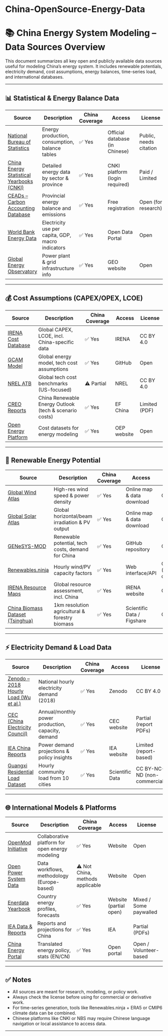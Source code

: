 # China-OpenSource-Energy-Data
# 📚 China Energy System Modeling – Data Sources Overview

This document summarizes all key open and publicly available data sources useful for modeling China’s energy system. It includes renewable potentials, electricity demand, cost assumptions, energy balances, time-series load, and international databases.

---

## 📊 Statistical & Energy Balance Data

| Source | Description | China Coverage | Access | License |
|--------|-------------|----------------|--------|---------|
| [National Bureau of Statistics](https://data.stats.gov.cn) | Energy production, consumption, balance tables | ✅ Yes | Official database (in Chinese) | Public, needs citation |
| [China Energy Statistical Yearbooks (CNKI)](https://data.cnki.net/) | Detailed energy data by sector & province | ✅ Yes | CNKI platform (login required) | Paid / Limited |
| [CEADs – Carbon Accounting Database](https://www.ceads.net/) | Provincial energy balance and emissions | ✅ Yes | Free registration | Open (for research) |
| [World Bank Energy Data](https://data.worldbank.org) | Electricity use per capita, GDP, macro indicators | ✅ Yes | Open Data Portal | Open |
| [Global Energy Observatory](http://globalenergyobservatory.org/) | Power plant & grid infrastructure info | ✅ Yes | GEO website | Open |

---

## 💰 Cost Assumptions (CAPEX/OPEX, LCOE)

| Source | Description | China Coverage | Access | License |
|--------|-------------|----------------|--------|---------|
| [IRENA Cost Database](https://www.irena.org/costs) | Global CAPEX, LCOE, incl. China-specific data | ✅ Yes | IRENA | CC BY 4.0 |
| [GCAM Model](https://github.com/JGCRI/gcam-core) | Global energy model, tech cost assumptions | ✅ Yes | GitHub | Open |
| [NREL ATB](https://atb.nrel.gov/) | Global tech cost benchmarks (US-focused) | ⚠️ Partial | NREL | CC BY 4.0 |
| [CREO Reports](http://www.efchina.org/Reports-en) | China Renewable Energy Outlook (tech & scenario costs) | ✅ Yes | EF China | Limited (PDF) |
| [Open Energy Platform](https://openenergy-platform.org/) | Cost datasets for energy modeling | ✅ Yes | OEP website | Open |

---


## 🔋 Renewable Energy Potential

| Source | Description | China Coverage | Access | License |
|--------|-------------|----------------|--------|---------|
| [Global Wind Atlas](https://globalwindatlas.info) | High-res wind speed & power density | ✅ Yes | Online map & data download | CC BY 4.0 |
| [Global Solar Atlas](https://globalsolaratlas.info) | Global horizontal/beam irradiation & PV output | ✅ Yes | Online map & data download | CC BY 4.0 |
| [GENeSYS-MOD](https://github.com/openmod-initiative/GENeSYS-MOD) | Renewable potential, tech costs, demand for China | ✅ Yes | GitHub repository | Open |
| [Renewables.ninja](https://www.renewables.ninja/) | Hourly wind/PV capacity factors | ✅ Yes | Web interface/API | CC BY-NC (non-commercial) |
| [IRENA Resource Maps](https://www.irena.org/statistics) | Global resource assessment, incl. China | ✅ Yes | IRENA website | CC BY 4.0 |
| [China Biomass Dataset (Tsinghua)](https://doi.org/10.1038/s41597-023-02227-7) | 1km resolution agricultural & forestry biomass | ✅ Yes | Scientific Data / Figshare | CC BY 4.0 |

---

## ⚡ Electricity Demand & Load Data

| Source | Description | China Coverage | Access | License |
|--------|-------------|----------------|--------|---------|
| [Zenodo – 2018 Hourly Load (Wu et al.)](https://zenodo.org/records/8322210)| National hourly electricity demand (2018) | ✅ Yes | Zenodo | CC BY 4.0 |
| [CEC (China Electricity Council)](http://www.cec.org.cn/) | Annual/monthly power production, capacity, demand | ✅ Yes | CEC website | Partial (report PDFs) |
| [IEA China Reports](https://www.iea.org/reports/china-power-system-transformation) | Power demand projections & policy insights | ✅ Yes | IEA website | Limited (report-based) |
| [Guangxi Residential Load Dataset](https://doi.org/10.1038/s41597-025-04766-7) | Hourly community load from 10 cities | ✅ Yes | Scientific Data | CC BY-NC-ND (non-commercial) |

---




## 🌐 International Models & Platforms

| Source | Description | China Coverage | Access | License |
|--------|-------------|----------------|--------|---------|
| [OpenMod Initiative](https://openmod-initiative.org/) | Collaborative platform for open energy modeling | ✅ Yes | Website | Open |
| [Open Power System Data](https://open-power-system-data.org/) | Data workflows, methodology (Europe-based) | ⚠️ Not China, methods applicable | Website | Open |
| [Enerdata Yearbook](https://yearbook.enerdata.net/) | Country energy profiles, forecasts | ✅ Yes | Website (partial open) | Mixed / Some paywalled |
| [IEA Data & Reports](https://www.iea.org) | Reports and projections for China | ✅ Yes | IEA | Partial (PDFs) |
| [China Energy Portal](https://chinaenergyportal.org) | Translated energy policy, stats (EN/CN) | ✅ Yes | Open portal | Open / Volunteer-based |

---

## ✅ Notes

- All sources are meant for research, modeling, or policy work.
- Always check the license before using for commercial or derivative work.
- For time-series generation, tools like Renewables.ninja + ERA5 or CMIP6 climate data can be combined.
- Chinese platforms like CNKI or NBS may require Chinese language navigation or local assistance to access data.

---
